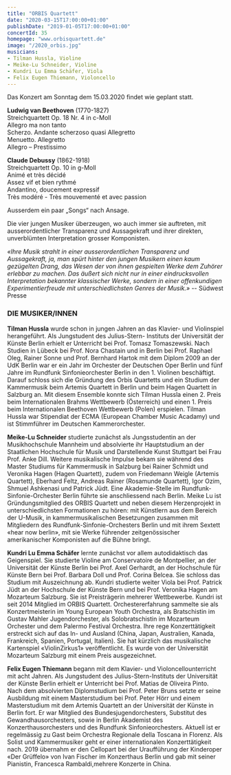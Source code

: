 ```yaml
---
title: "ORBIS Quartett"
date: "2020-03-15T17:00:00+01:00"
publishDate: "2019-01-05T17:00:00+01:00"
concertId: 35
homepage: "www.orbisquartett.de"
image: "/2020_orbis.jpg"
musicians:
- Tilman Hussla, Violine
- Meike-Lu Schneider, Violine
- Kundri Lu Emma Schäfer, Viola
- Felix Eugen Thiemann, Violoncello
---
```


<div class="corona">Das Konzert am Sonntag dem 15.03.2020 findet wie geplant statt.</div>

__Ludwig van Beethoven__ (1770-1827)  
Streichquartett Op. 18 Nr. 4 in c-Moll  
Allegro ma non tanto  
Scherzo. Andante scherzoso quasi Allegretto  
Menuetto. Allegretto  
Allegro – Prestissimo  

__Claude Debussy__ (1862-1918)  
Streichquartett Op. 10 in g-Moll  
Animé et très décidé  
Assez vif et bien rythmé  
Andantino, doucement expressif  
Très modéré - Très mouvementé et avec passion  

Ausserdem ein paar „Songs“ nach Ansage.

Die vier jungen Musiker überzeugen, wo auch immer sie auftreten, mit ausserordentlicher Transparenz und Aussagekraft
und ihrer direkten, unverblümten Interpretation grosser Komponisten. 

_«Ihre Musik strahlt in einer ausserordentlichen Transparenz und Aussagekraft, ja, man spürt hinter den jungen Musikern
einen kaum gezügelten Drang, das Wesen der von ihnen gespielten Werke dem Zuhörer erlebbar zu machen. Das äußert sich
nicht nur in einer eindrucksvollen Interpretation bekannter klassischer Werke, sondern in einer offenkundigen
Experimentierfreude mit unterschiedlichsten Genres der Musik.»_ -- Südwest Presse

### DIE MUSIKER/INNEN

__Tilman Hussla__ wurde schon in jungen Jahren an das Klavier- und Violinspiel
herangeführt. Als Jungstudent des Julius-Stern- Instituts der Universität der
Künste Berlin erhielt er Unterricht bei Prof. Tomasz Tomaszewski.
Nach Studien in Lübeck bei Prof. Nora Chastain und in Berlin bei Prof. Raphael
Oleg, Rainer Sonne und Prof. Bernhard Hartok mit dem Diplom 2009 an der
UdK Berlin war er ein Jahr im Orchester der Deutschen Oper Berlin und fünf
Jahre im Rundfunk Sinfonieorchester Berlin in den 1. Violinen beschäftigt.
Darauf schloss sich die Gründung des Orbis Quartetts und ein Studium der
Kammermusik beim Artemis Quartett in Berlin und beim Hagen Quartett in
Salzburg an. Mit diesem Ensemble konnte sich Tilman Hussla einen 2. Preis
beim Internationalen Brahms Wettbewerb (Österreich) und einen 1. Preis beim
Internationalen Beethoven Wettbewerb (Polen) erspielen.
Tilman Hussla war Stipendiat der ECMA (European Chamber Music Acadamy)
und ist Stimmführer im Deutschen Kammerorchester.

__Meike-Lu Schneider__ studierte zunächst als Jungsstudentin an der
Musikhochschule Mannheim und absolvierte ihr Hauptstudium an der 
Staatlichen Hochschule für Musik und Darstellende Kunst Stuttgart bei Frau 
Prof. Anke Dill. Weitere musikalische Impulse bekam sie während des Master
Studiums für Kammermusik in Salzburg bei Rainer Schmidt und Veronika Hagen
(Hagen Quartett), zudem von Friedemann Weigle (Artemis Quartett), Eberhard 
Feltz, Andreas Rainer (Rosamunde Quartett), Igor Ozim, Shmuel Ashkenasi und 
Patrick Jüdt. Eine Akademie-Stelle im Rundfunk-Sinfonie-Orchester Berlin 
führte sie anschliessend nach Berlin. Meike Lu ist Gründungsmitglied des 
ORBIS Quartett und neben diesem Herzenprojekt in unterschiedlichsten Formationen
zu hören: mit Künstlern aus dem Bereich der U-Musik, in kammermusikalischen
Besetzungen zusammen mit Mitgliedern des Rundfunk-Sinfonie-Orchesters Berlin
und mit ihrem Sextett «hear now berlin», mit sie Werke führender zeitgenössischer
amerikanischer Komponisten auf die Bühne bringt.

__Kundri Lu Emma Schäfer__ lernte zunächst vor allem autodidaktisch
das Geigenspiel. Sie studierte Violine am Conservatoire de Montpellier, an der
Universität der Künste Berlin bei Prof. Axel Gerhardt, an der Hochschule für
Künste Bern bei Prof. Barbara Doll und Prof. Corina Belcea. Sie schloss das
Studium mit Auszeichnung ab. Kundri studierte weiter Viola bei Prof. Patrick
Jüdt an der Hochschule der Künste Bern und bei Prof. Veronika Hagen am Mozarteum
Salzburg. Sie ist Preisträgerin mehrerer Wettbewerbe. Kundri ist seit 2014 Mitglied 
im ORBIS Quartett. Orchestererfahrung sammelte sie als Konzertmeisterin im Young 
European Youth Orchestra, als Bratschistin im Gustav Mahler Jugendorchester, als
Solobratschistin im Mozarteum Orchester und dem Palermo Festival Orchestra.
Ihre rege Konzerttätigkeit erstreckt sich auf das In- und Ausland (China, Japan,
Australien, Kanada, Frankreich, Spanien, Portugal, Italien). Sie hat kürzlich
das musikalische Kartenspiel «ViolinZirkus1» veröffentlicht. Es wurde von der
Universität Mozarteum Salzburg mit einem Preis ausgezeichnet.

__Felix Eugen Thiemann__ begann mit dem Klavier- und Violoncellounterricht
mit acht Jahren. Als Jungstudent des Julius-Stern-Instituts der Universität der
Künste Berlin erhielt er Unterricht bei Prof. Matias de Oliveira Pinto.
Nach dem absolvierten Diplomstudium bei Prof. Peter Bruns setzte er seine
Ausbildung mit einem Masterstudium bei Prof. Peter Hörr und einem Masterstudium
mit dem Artemis Quartett an der Universität der Künste in Berlin fort.
Er war Mitglied des Bundesjugendorchesters, Substitut des Gewandhausorchesters,
sowie in Berlin Akademist des Konzerthausorchesters und des Rundfunk
Sinfonieorchesters. Aktuell ist er regelmässig zu Gast beim Orchestra 
Regionale della Toscana in Florenz. Als Solist und Kammermusiker geht er
einer internationalen Konzerttätigkeit nach. 2019 übernahm er den Cellopart
bei der Uraufführung der Kinderoper «Der Grüffelo» von Ivan Fischer im
Konzerthaus Berlin und gab mit seiner Pianistin, Francesca Rambaldi,mehrere
Konzerte in China.
